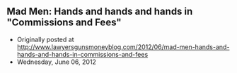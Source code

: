 ## Mad Men: Hands and hands and hands in "Commissions and Fees"

 * Originally posted at http://www.lawyersgunsmoneyblog.com/2012/06/mad-men-hands-and-hands-and-hands-in-commissions-and-fees
 * Wednesday, June 06, 2012

 